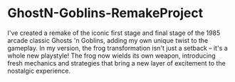 # GhostN-Goblins-RemakeProject
I've created a remake of the iconic first stage and final stage of the 1985 arcade classic Ghosts 'n Goblins, adding my own unique twist to the gameplay. In my version, the frog transformation isn't just a setback – it's a whole new playstyle! The frog now wields its own weapon, introducing fresh mechanics and strategies that bring a new layer of excitement to the nostalgic experience.
